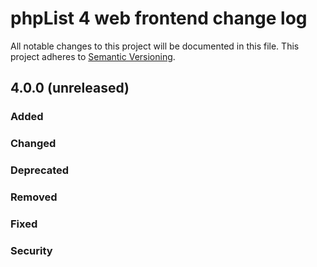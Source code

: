 # phpList 4 web frontend change log

All notable changes to this project will be documented in this file.
This project adheres to [Semantic Versioning](https://semver.org/).


## 4.0.0 (unreleased)

### Added


### Changed


### Deprecated


### Removed


### Fixed


### Security
